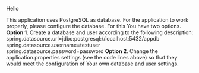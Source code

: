 Hello

This application uses PostgreSQL as database. For the application to work properly, please configure the database. For this You have two options.
**Option 1**. Create a database and user according to the following description:
spring.datasource.url=jdbc:postgresql://localhost:5432/appdb
spring.datasource.username=testuser
spring.datasource.password=password
**Option 2**. Change the application.properties settings (see the code lines above) so that they would meet the configuration of Your own database and user settings.
